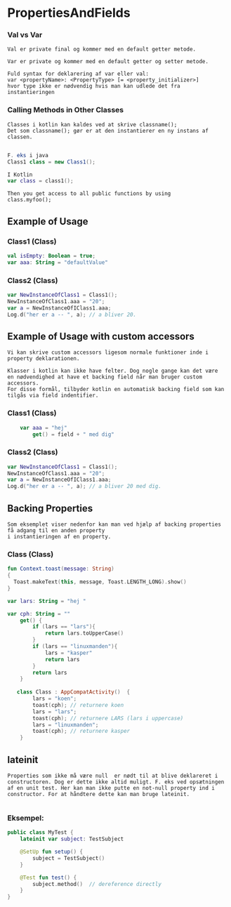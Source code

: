 # PropertiesAndFields


### Val vs Var

```
Val er private final og kommer med en default getter metode.

Var er private og kommer med en default getter og setter metode.

Fuld syntax for deklarering af var eller val:
var <propertyName>: <PropertyType> [= <property_initializer>] 
hvor type ikke er nødvendig hvis man kan udlede det fra instantieringen
```

### Calling Methods in Other Classes

```
Classes i kotlin kan kaldes ved at skrive classname();
Det som classname(); gør er at den instantierer en ny instans af classen.


```
```java
F. eks i java
Class1 class = new Class1();
```


```kotlin
I Kotlin
var class = class1();
```

```
Then you get access to all public functions by using
class.myfoo();
```

## Example of Usage

### Class1 (Class)


```kotlin
val isEmpty: Boolean = true;
var aaa: String = "defaultValue"
```



### Class2 (Class)

```kotlin
var NewInstanceOfClass1 = Class1();
NewInstanceOfClass1.aaa = "20";
var a = NewInstanceOfIClass1.aaa;
Log.d("her er a -- ", a); // a bliver 20.
``` 


## Example of Usage with custom accessors

```
Vi kan skrive custom accessors ligesom normale funktioner inde i property deklarationen.

Klasser i kotlin kan ikke have felter. Dog nogle gange kan det være 
en nødvendighed at have et backing field når man bruger custom accessors. 
For disse formål, tilbyder kotlin en automatisk backing field som kan tilgås via field indentifier.
```

### Class1 (Class)


```kotlin
    var aaa = "hej"
        get() = field + " med dig"
```



### Class2 (Class)

```kotlin
var NewInstanceOfClass1 = Class1();
NewInstanceOfClass1.aaa = "20";
var a = NewInstanceOfIClass1.aaa;
Log.d("her er a -- ", a); // a bliver 20 med dig.
``` 


## Backing Properties

```
Som eksemplet viser nedenfor kan man ved hjælp af backing properties få adgang til en anden property
i instantieringen af en property.
```

### Class (Class)
```kotlin
fun Context.toast(message: String)
{
  Toast.makeText(this, message, Toast.LENGTH_LONG).show()
}

var lars: String = "hej "

var cph: String = ""
    get() {
        if (lars == "lars"){
            return lars.toUpperCase()
        }
        if (lars == "linuxmanden"){
            lars = "kasper"
            return lars
        }
        return lars
    }
    
   class Class : AppCompatActivity()  {
        lars = "koen";
        toast(cph); // returnere koen
        lars = "lars";
        toast(cph); // returnere LARS (lars i uppercase)
        lars = "linuxmanden";
        toast(cph); // returnere kasper
    }
```


## lateinit

```
Properties som ikke må være null  er nødt til at blive deklareret i constructoren. Dog er dette ikke altid muligt. F. eks ved opsætningen af en unit test. Her kan man ikke putte en not-null property ind i constructor. For at håndtere dette kan man bruge lateinit.


```

### Eksempel:
```kotlin
public class MyTest {
    lateinit var subject: TestSubject

    @SetUp fun setup() {
        subject = TestSubject()
    }

    @Test fun test() {
        subject.method()  // dereference directly
    }
}
```
